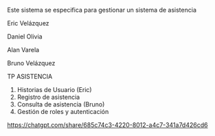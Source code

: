 Este sistema se especifica para gestionar un sistema de asistencia

Eric Velázquez

Daniel Olivia

Alan Varela

Bruno Velázquez

TP ASISTENCIA

1. Historias de Usuario (Eric)
2. Registro de asistencia
3. Consulta de asistencia (Bruno)
4. Gestión de roles y autenticación

https://chatgpt.com/share/685c74c3-4220-8012-a4c7-341a7d426cd6
